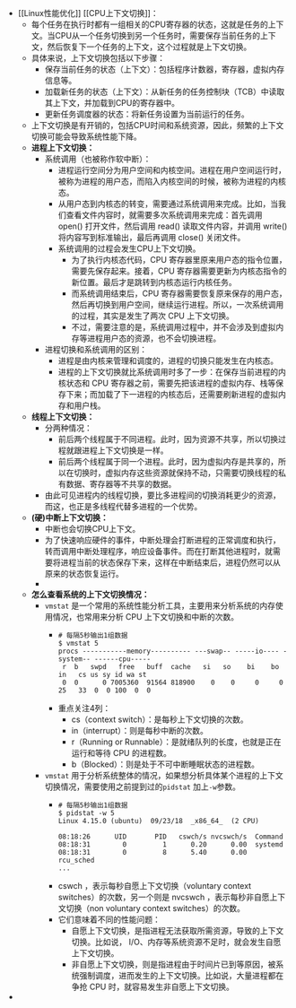 - [[Linux性能优化]] [[CPU上下文切换]]：
	- 每个任务在执行时都有一组相关的CPU寄存器的状态，这就是任务的上下文。当CPU从一个任务切换到另一个任务时，需要保存当前任务的上下文，然后恢复下一个任务的上下文，这个过程就是上下文切换。
	- 具体来说，上下文切换包括以下步骤：
		- 保存当前任务的状态（上下文）：包括程序计数器，寄存器，虚拟内存信息等。
		- 加载新任务的状态（上下文）：从新任务的任务控制块（TCB）中读取其上下文，并加载到CPU的寄存器中。
		- 更新任务调度器的状态：将新任务设置为当前运行的任务。
	- 上下文切换是有开销的，包括CPU时间和系统资源，因此，频繁的上下文切换可能会导致系统性能下降。
	- **进程上下文切换：**
		- 系统调用（也被称作软中断）：
			- 进程运行空间分为用户空间和内核空间。进程在用户空间运行时，被称为进程的用户态，而陷入内核空间的时候，被称为进程的内核态。
			- 从用户态到内核态的转变，需要通过系统调用来完成。比如，当我们查看文件内容时，就需要多次系统调用来完成：首先调用 open() 打开文件，然后调用 read() 读取文件内容，并调用 write() 将内容写到标准输出，最后再调用 close() 关闭文件。
			- 系统调用的过程会发生CPU上下文切换。
				- 为了执行内核态代码，CPU 寄存器里原来用户态的指令位置，需要先保存起来。接着，CPU 寄存器需要更新为内核态指令的新位置。最后才是跳转到内核态运行内核任务。
				- 而系统调用结束后，CPU 寄存器需要恢复原来保存的用户态，然后再切换到用户空间，继续运行进程。所以，一次系统调用的过程，其实是发生了两次 CPU 上下文切换。
				- 不过，需要注意的是，系统调用过程中，并不会涉及到虚拟内存等进程用户态的资源，也不会切换进程。
		- 进程切换和系统调用的区别：
			- 进程是由内核来管理和调度的，进程的切换只能发生在内核态。
			- 进程的上下文切换就比系统调用时多了一步：在保存当前进程的内核状态和 CPU 寄存器之前，需要先把该进程的虚拟内存、栈等保存下来；而加载了下一进程的内核态后，还需要刷新进程的虚拟内存和用户栈。
	- **线程上下文切换：**
		- 分两种情况：
			- 前后两个线程属于不同进程。此时，因为资源不共享，所以切换过程就跟进程上下文切换是一样。
			- 前后两个线程属于同一个进程。此时，因为虚拟内存是共享的，所以在切换时，虚拟内存这些资源就保持不动，只需要切换线程的私有数据、寄存器等不共享的数据。
		- 由此可见进程内的线程切换，要比多进程间的切换消耗更少的资源，而这，也正是多线程代替多进程的一个优势。
	- **(硬)中断上下文切换：**
		- 中断也会切换CPU上下文。
		- 为了快速响应硬件的事件，中断处理会打断进程的正常调度和执行，转而调用中断处理程序，响应设备事件。而在打断其他进程时，就需要将进程当前的状态保存下来，这样在中断结束后，进程仍然可以从原来的状态恢复运行。
		-
	- **怎么查看系统的上下文切换情况：**
		- `vmstat` 是一个常用的系统性能分析工具，主要用来分析系统的内存使用情况，也常用来分析 CPU 上下文切换和中断的次数。
			- ```
			  # 每隔5秒输出1组数据
			  $ vmstat 5
			  procs -----------memory---------- ---swap-- -----io---- -system-- ------cpu-----
			   r  b   swpd   free   buff  cache   si   so    bi    bo   in   cs us sy id wa st
			   0  0      0 7005360  91564 818900    0    0     0     0   25   33  0  0 100  0  0
			  ```
			- 重点关注4列：
				- cs（context switch）：是每秒上下文切换的次数。
				- in（interrupt）：则是每秒中断的次数。
				- r（Running or Runnable）：是就绪队列的长度，也就是正在运行和等待 CPU 的进程数。
				- b（Blocked）：则是处于不可中断睡眠状态的进程数。
		- `vmstat` 用于分析系统整体的情况，如果想分析具体某个进程的上下文切换情况，需要使用之前提到过的`pidstat` 加上`-w`参数。
			- ```
			  # 每隔5秒输出1组数据
			  $ pidstat -w 5
			  Linux 4.15.0 (ubuntu)  09/23/18  _x86_64_  (2 CPU)
			  
			  08:18:26      UID       PID   cswch/s nvcswch/s  Command
			  08:18:31        0         1      0.20      0.00  systemd
			  08:18:31        0         8      5.40      0.00  rcu_sched
			  ...
			  ```
			- cswch ，表示每秒自愿上下文切换（voluntary context switches）的次数，另一个则是 nvcswch ，表示每秒非自愿上下文切换（non voluntary context switches）的次数。
			- 它们意味着不同的性能问题：
				- 自愿上下文切换，是指进程无法获取所需资源，导致的上下文切换。比如说， I/O、内存等系统资源不足时，就会发生自愿上下文切换。
				- 非自愿上下文切换，则是指进程由于时间片已到等原因，被系统强制调度，进而发生的上下文切换。比如说，大量进程都在争抢 CPU 时，就容易发生非自愿上下文切换。
-
